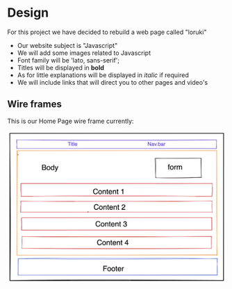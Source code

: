 # Design

For this project we have decided to rebuild a web page called "loruki"

- Our website subject is "Javascript"
- We will add some images related to Javascript
- Font family will be 'lato, sans-serif';
- Titles will be displayed in **bold**
- As for little explanations will be displayed in _italic_ if required
- We will include links that will direct you to other pages and video's

## Wire frames

This is our Home Page wire frame currently:

![wire frame]('/../../assets/design.png)
